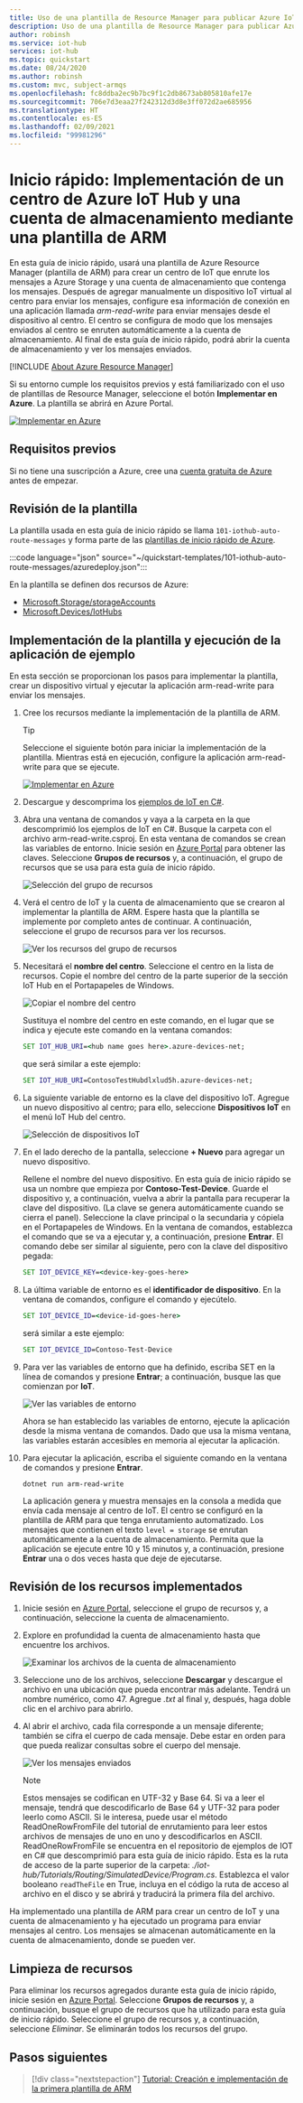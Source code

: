 ```yaml
---
title: Uso de una plantilla de Resource Manager para publicar Azure IoT Hub, una cuenta de almacenamiento y mensajes de la ruta
description: Uso de una plantilla de Resource Manager para publicar Azure IoT Hub, una cuenta de almacenamiento y mensajes de la ruta
author: robinsh
ms.service: iot-hub
services: iot-hub
ms.topic: quickstart
ms.date: 08/24/2020
ms.author: robinsh
ms.custom: mvc, subject-armqs
ms.openlocfilehash: fc8ddba2ec9b7bc9f1c2db8673ab805810afe17e
ms.sourcegitcommit: 706e7d3eaa27f242312d3d8e3ff072d2ae685956
ms.translationtype: HT
ms.contentlocale: es-ES
ms.lasthandoff: 02/09/2021
ms.locfileid: "99981296"
---
```

# <a name="quickstart-deploy-an-azure-iot-hub-and-a-storage-account-using-an-arm-template"></a>Inicio rápido: Implementación de un centro de Azure IoT Hub y una cuenta de almacenamiento mediante una plantilla de ARM

En esta guía de inicio rápido, usará una plantilla de Azure Resource Manager (plantilla de ARM) para crear un centro de IoT que enrute los mensajes a Azure Storage y una cuenta de almacenamiento que contenga los mensajes. Después de agregar manualmente un dispositivo IoT virtual al centro para enviar los mensajes, configure esa información de conexión en una aplicación llamada *arm-read-write* para enviar mensajes desde el dispositivo al centro. El centro se configura de modo que los mensajes enviados al centro se enruten automáticamente a la cuenta de almacenamiento. Al final de esta guía de inicio rápido, podrá abrir la cuenta de almacenamiento y ver los mensajes enviados.

[!INCLUDE [About Azure Resource Manager](../../includes/resource-manager-quickstart-introduction.md)]

Si su entorno cumple los requisitos previos y está familiarizado con el uso de plantillas de Resource Manager, seleccione el botón **Implementar en Azure**. La plantilla se abrirá en Azure Portal.

[![Implementar en Azure](https://raw.githubusercontent.com/Azure/azure-quickstart-templates/master/1-CONTRIBUTION-GUIDE/images/deploytoazure.svg?sanitize=true)](https://portal.azure.com/#create/Microsoft.Template/uri/https%3A%2F%2Fraw.githubusercontent.com%2FAzure%2Fazure-quickstart-templates%2Fmaster%2F101-iothub-auto-route-messages%2Fazuredeploy.json)

## <a name="prerequisites"></a>Requisitos previos

Si no tiene una suscripción a Azure, cree una [cuenta gratuita de Azure](https://azure.microsoft.com/free/) antes de empezar.

## <a name="review-the-template"></a>Revisión de la plantilla

La plantilla usada en esta guía de inicio rápido se llama `101-iothub-auto-route-messages` y forma parte de las [plantillas de inicio rápido de Azure](https://azure.microsoft.com/resources/templates/101-iothub-auto-route-messages).

:::code language="json" source="~/quickstart-templates/101-iothub-auto-route-messages/azuredeploy.json":::

En la plantilla se definen dos recursos de Azure:

- [Microsoft.Storage/storageAccounts](/azure/templates/microsoft.storage/storageaccounts)
- [Microsoft.Devices/IotHubs](/azure/templates/microsoft.devices/iothubs)

## <a name="deploy-the-template-and-run-the-sample-app"></a>Implementación de la plantilla y ejecución de la aplicación de ejemplo

En esta sección se proporcionan los pasos para implementar la plantilla, crear un dispositivo virtual y ejecutar la aplicación arm-read-write para enviar los mensajes.

1. Cree los recursos mediante la implementación de la plantilla de ARM.

    > [!TIP]
    > Seleccione el siguiente botón para iniciar la implementación de la plantilla. Mientras está en ejecución, configure la aplicación arm-read-write para que se ejecute.

    [![Implementar en Azure](https://raw.githubusercontent.com/Azure/azure-quickstart-templates/master/1-CONTRIBUTION-GUIDE/images/deploytoazure.svg?sanitize=true)](https://portal.azure.com/#create/Microsoft.Template/uri/https%3A%2F%2Fraw.githubusercontent.com%2FAzure%2Fazure-quickstart-templates%2Fmaster%2F101-iothub-auto-route-messages%2Fazuredeploy.json)

1. Descargue y descomprima los [ejemplos de IoT en C#](/samples/azure-samples/azure-iot-samples-csharp/azure-iot-samples-for-csharp-net/).

1. Abra una ventana de comandos y vaya a la carpeta en la que descomprimió los ejemplos de IoT en C#. Busque la carpeta con el archivo arm-read-write.csproj. En esta ventana de comandos se crean las variables de entorno. Inicie sesión en [Azure Portal](https://portal.azure.com) para obtener las claves. Seleccione **Grupos de recursos** y, a continuación, el grupo de recursos que se usa para esta guía de inicio rápido.

   ![Selección del grupo de recursos](./media/horizontal-arm-route-messages/01-select-resource-group.png)

1. Verá el centro de IoT y la cuenta de almacenamiento que se crearon al implementar la plantilla de ARM. Espere hasta que la plantilla se implemente por completo antes de continuar. A continuación, seleccione el grupo de recursos para ver los recursos.

   ![Ver los recursos del grupo de recursos](./media/horizontal-arm-route-messages/02-view-resources-in-group.png)

1. Necesitará el **nombre del centro**. Seleccione el centro en la lista de recursos. Copie el nombre del centro de la parte superior de la sección IoT Hub en el Portapapeles de Windows.

   ![Copiar el nombre del centro](./media/horizontal-arm-route-messages/03-copy-hub-name.png)

    Sustituya el nombre del centro en este comando, en el lugar que se indica y ejecute este comando en la ventana comandos:

    ```cmd
    SET IOT_HUB_URI=<hub name goes here>.azure-devices-net;
    ```

   que será similar a este ejemplo:

   ```cmd
   SET IOT_HUB_URI=ContosoTestHubdlxlud5h.azure-devices-net;
   ```

1. La siguiente variable de entorno es la clave del dispositivo IoT. Agregue un nuevo dispositivo al centro; para ello, seleccione **Dispositivos IoT** en el menú IoT Hub del centro.

   ![Selección de dispositivos IoT](./media/horizontal-arm-route-messages/04-select-iot-devices.png)

1. En el lado derecho de la pantalla, seleccione **+ Nuevo** para agregar un nuevo dispositivo.

   Rellene el nombre del nuevo dispositivo. En esta guía de inicio rápido se usa un nombre que empieza por **Contoso-Test-Device**. Guarde el dispositivo y, a continuación, vuelva a abrir la pantalla para recuperar la clave del dispositivo. (La clave se genera automáticamente cuando se cierra el panel). Seleccione la clave principal o la secundaria y cópiela en el Portapapeles de Windows. En la ventana de comandos, establezca el comando que se va a ejecutar y, a continuación, presione **Entrar**. El comando debe ser similar al siguiente, pero con la clave del dispositivo pegada:

   ```cmd
   SET IOT_DEVICE_KEY=<device-key-goes-here>
   ```

1. La última variable de entorno es el **identificador de dispositivo**. En la ventana de comandos, configure el comando y ejecútelo.

   ```cmd
   SET IOT_DEVICE_ID=<device-id-goes-here>
   ```

   será similar a este ejemplo:

   ```cmd
   SET IOT_DEVICE_ID=Contoso-Test-Device
   ```

1. Para ver las variables de entorno que ha definido, escriba SET en la línea de comandos y presione **Entrar**; a continuación, busque las que comienzan por **IoT**.

   ![Ver las variables de entorno](./media/horizontal-arm-route-messages/06-environment-variables.png)

    Ahora se han establecido las variables de entorno, ejecute la aplicación desde la misma ventana de comandos. Dado que usa la misma ventana, las variables estarán accesibles en memoria al ejecutar la aplicación.

1. Para ejecutar la aplicación, escriba el siguiente comando en la ventana de comandos y presione **Entrar**.

    `dotnet run arm-read-write`

   La aplicación genera y muestra mensajes en la consola a medida que envía cada mensaje al centro de IoT. El centro se configuró en la plantilla de ARM para que tenga enrutamiento automatizado. Los mensajes que contienen el texto `level = storage` se enrutan automáticamente a la cuenta de almacenamiento. Permita que la aplicación se ejecute entre 10 y 15 minutos y, a continuación, presione **Entrar** una o dos veces hasta que deje de ejecutarse.

## <a name="review-deployed-resources"></a>Revisión de los recursos implementados

1. Inicie sesión en [Azure Portal](https://portal.azure.com), seleccione el grupo de recursos y, a continuación, seleccione la cuenta de almacenamiento.

1. Explore en profundidad la cuenta de almacenamiento hasta que encuentre los archivos.

   ![Examinar los archivos de la cuenta de almacenamiento](./media/horizontal-arm-route-messages/07-see-storage.png)

1. Seleccione uno de los archivos, seleccione **Descargar** y descargue el archivo en una ubicación que pueda encontrar más adelante. Tendrá un nombre numérico, como 47. Agregue _.txt_ al final y, después, haga doble clic en el archivo para abrirlo.

1. Al abrir el archivo, cada fila corresponde a un mensaje diferente; también se cifra el cuerpo de cada mensaje. Debe estar en orden para que pueda realizar consultas sobre el cuerpo del mensaje.

   ![Ver los mensajes enviados](./media/horizontal-arm-route-messages/08-messages.png)

   > [!NOTE]
   > Estos mensajes se codifican en UTF-32 y Base 64. Si va a leer el mensaje, tendrá que descodificarlo de Base 64 y UTF-32 para poder leerlo como ASCII. Si le interesa, puede usar el método ReadOneRowFromFile del tutorial de enrutamiento para leer estos archivos de mensajes de uno en uno y descodificarlos en ASCII. ReadOneRowFromFile se encuentra en el repositorio de ejemplos de IOT en C# que descomprimió para esta guía de inicio rápido. Esta es la ruta de acceso de la parte superior de la carpeta: *./iot-hub/Tutorials/Routing/SimulatedDevice/Program.cs*. Establezca el valor booleano `readTheFile` en True, incluya en el código la ruta de acceso al archivo en el disco y se abrirá y traducirá la primera fila del archivo.

Ha implementado una plantilla de ARM para crear un centro de IoT y una cuenta de almacenamiento y ha ejecutado un programa para enviar mensajes al centro. Los mensajes se almacenan automáticamente en la cuenta de almacenamiento, donde se pueden ver.

## <a name="clean-up-resources"></a>Limpieza de recursos

Para eliminar los recursos agregados durante esta guía de inicio rápido, inicie sesión en [Azure Portal](https://portal.azure.com). Seleccione **Grupos de recursos** y, a continuación, busque el grupo de recursos que ha utilizado para esta guía de inicio rápido. Seleccione el grupo de recursos y, a continuación, seleccione *Eliminar*. Se eliminarán todos los recursos del grupo.

## <a name="next-steps"></a>Pasos siguientes

> [!div class="nextstepaction"]
> [Tutorial: Creación e implementación de la primera plantilla de ARM](../azure-resource-manager/templates/template-tutorial-create-first-template.md)
